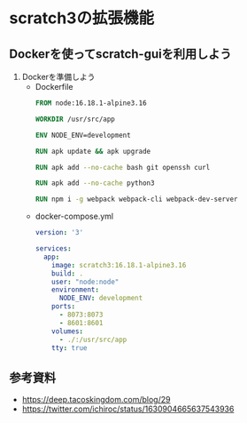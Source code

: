 # scratch3の拡張機能

## Dockerを使ってscratch-guiを利用しよう
1. Dockerを準備しよう
   - Dockerfile
      ``` Dockerfile
      FROM node:16.18.1-alpine3.16
      
      WORKDIR /usr/src/app
      
      ENV NODE_ENV=development
      
      RUN apk update && apk upgrade
      
      RUN apk add --no-cache bash git openssh curl
      
      RUN apk add --no-cache python3
      
      RUN npm i -g webpack webpack-cli webpack-dev-server
      ```
   - docker-compose.yml
      ``` docker-compose.yml
      version: '3'
      
      services:
        app:
          image: scratch3:16.18.1-alpine3.16
          build: .
          user: "node:node"
          environment:
            NODE_ENV: development
          ports:
            - 8073:8073
            - 8601:8601
          volumes:
            - ./:/usr/src/app
          tty: true
      ```

## 参考資料
- https://deep.tacoskingdom.com/blog/29
- https://twitter.com/ichiroc/status/1630904665637543936
